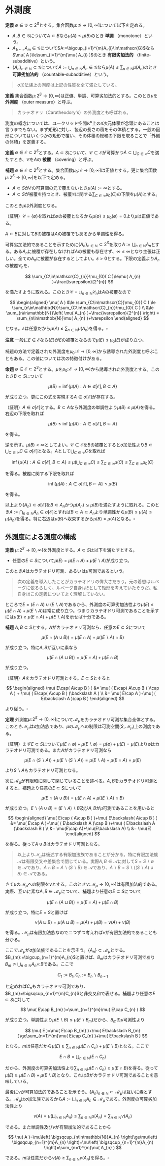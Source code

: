 
# 外測度

__定義__ $\emptyset\in\mathscr{G}\subset 2^{S}$とする。集合函数$\mu\colon\mathscr{G}\rightarrow\lbrack 0, \infty \rbrack$について以下を定める。

- $A, B\in\mathscr{G}$について$A\subset B$なら$\mu( A )\le\mu( B )$のとき **単調** （monotone）という。
- $A_{1}, \dotsc, A_{m}\in\mathscr{G}$について$A:=\bigcup_{i=1}^{m}A_{i}\in\mathscr{G}$なら$\mu( A )\le\sum_{i=1}^{m}\mu( A_{i} )$のとき **有限劣加法的** （finite-subadditive）という。
- $\lbrace A_{n} \rbrace_{n\in\mathbb{N}}\subset\mathscr{G}$について$A:=\bigcup_{n\in\mathbb{N}} A_{n}\in\mathscr{G}$なら$\mu( A )\le\sum_{n\in\mathbb{N}}\mu( A_{n} )$のとき **可算劣加法的** （countable-subadditive）という。

> $\sigma$加法族上の測度は上記の性質を全て満たしている。

__定義__ 集合函数$\mu\colon 2^{S}\rightarrow\lbrack 0, \infty \rbrack$は正値、単調、可算劣加法的とする。このとき$\mu$を **外測度** （outer measure）と呼ぶ。

> カラテオドリ（Caratheodory's）の外測度とも呼ばれる。

測度の概念については、ユークリッド空間$\mathbb{R}^{n}$上の$n$次元体積が念頭にあることは言うまでもない。まず矩形に対し、各辺の長さの積をその体積とする。一般の図形についてはいくつかの矩形で覆い、その体積の総和の下限を取ることで「外側の体積」を定義する。

__定義__ $\emptyset\in\mathscr{E}\subset 2^{S}$とする。$A\subset S$について、$\mathscr{C}\subset\mathscr{E}$が可算かつ$A\subset\bigcup_{C\in\mathscr{C}}C$を満たすとき、$\mathscr{C}$を$A$の **被覆** （covering）と呼ぶ。

__補題__ $\emptyset\in\mathscr{E}\subset 2^{S}$とする。集合函数$\mu_{0}\colon\mathscr{E}\rightarrow\lbrack 0, \infty \rbrack$は正値とする。更に集合函数$\mu\colon 2^{S}\rightarrow\lbrack 0, \infty \rbrack$を以下で定める。

- $A\subset S$が$\mathscr{E}$の可算個の元で覆えないとき$\mu(A):=\infty$とする。
- $A\subset S$が被覆を持つとき、被覆$\mathscr{C}$に関する$\sum_{C\in\mathscr{C}}\mu_{0}(C)$の下限を$\mu(A)$とする。

このとき$\mu$は外測度となる。

（証明）$\mathscr{C}=\lbrace \emptyset \rbrace$を取れば$\emptyset$の被覆となるから$\mu( \emptyset )\le\mu_{0}( \emptyset )=0$より$\mu$は正値である。

$A\subset B$に対して$B$の被覆は$A$の被覆でもあるから単調性を得る。

可算劣加法的であることを示すために$\lbrace A_{n} \rbrace_{n\in\mathbb{N}}\subset 2^{S}$を取り$A:=\bigcup_{n\in\mathbb{N}}A_{n}$とする。ある$A_{n}$に被覆が存在しなければ$A$の被覆も存在せず、$\infty \le \infty$となり主張は正しい。全ての$A_{n}$に被覆が存在するとしてよい。$\varepsilon\gt 0$とする。下限の定義より$A_{n}$の被覆$\mathscr{C}_{n}$を、

$$
\sum_{C\in\mathscr{C}_{n}}\mu_{0}( C )\le\mu( A_{n} )+\frac{\varepsilon}{2^{n}}
$$

を満たすように取れる。このとき$\mathscr{C}=\bigcup_{n\in\mathbb{N}}\mathscr{C}_{n}$は$A$の被覆なので

$$
\begin{aligned}
\mu( A ) &\le \sum_{C\in\mathscr{C}}\mu_{0}( C ) \le \sum_{n\in\mathbb{N}}\sum_{C\in\mathscr{C}_{n}}\mu_{0}( C ) \\
&\le \sum_{n\in\mathbb{N}}\left( \mu( A_{n} )+\frac{\varepsilon}{2^{n}} \right) = \sum_{n\in\mathbb{N}}\mu( A_{n} )+\varepsilon
\end{aligned}
$$

となる。$\varepsilon$は任意だから$\mu( A )\le\sum_{n\in\mathbb{N}}\mu( A_{n} )$を得る。$\square$

__注意__ 一般に$E\in\mathscr{E}$なら$\lbrace E \rbrace$が$E$の被覆となるので$\mu( E )\le\mu_{0}( E )$が成り立つ。

補題の方法で定義された外測度を$\mu_{0}\colon\mathscr{E}\rightarrow\lbrack 0, \infty \rbrack$から誘導された外測度と呼ぶこともある。この値については次の特徴付けがある。

__命題__ $\emptyset\in\mathscr{E}\subset 2^{S}$とする。$\mu$を$\mu_{0}\colon\mathscr{E}\rightarrow\lbrack 0, \infty \rbrack$から誘導された外測度とする。このとき$B\subset S$について

$$
\mu( B )=\inf\lbrace \mu( A ) : A\in\sigma\lbrack \mathscr{E} \rbrack, B\subset A \rbrace
$$

が成り立つ。更にこの式を実現する$A\in\sigma\lbrack \mathscr{E} \rbrack$が存在する。

（証明）$A\in\sigma\lbrack \mathscr{E} \rbrack$とする。$B\subset A$なら外測度の単調性より$\mu( B )\le\mu( A )$を得る。右辺の下限を取れば

$$
\mu( B )\le\inf\lbrace \mu( A ) : A\in\sigma\lbrack \mathscr{E} \rbrack, B\subset A \rbrace
$$

を得る。

逆を示す。$\mu( B )\lt\infty$としてよい。$\mathscr{C}\subset\mathscr{E}$を$B$の被覆とすると$\sigma$加法性より$B\subset\bigcup_{C\in\mathscr{C}}C\in\sigma\lbrack \mathscr{E} \rbrack$となる。$A$として$\bigcup_{C\in\mathscr{C}}C$を取れば

$$
\inf\lbrace \mu( A ) : A\in\sigma\lbrack \mathscr{E} \rbrack, B\subset A \rbrace \le \mu\left( \bigcup_{C\in\mathscr{C}}C \right) \le \sum_{C\in\mathscr{C}}\mu( C ) \le \sum_{C\in\mathscr{C}}\mu_{0}( C )
$$

を得る。被覆に関する下限を取れば

$$
\inf\lbrace \mu( A ) : A\in\sigma\lbrack \mathscr{E} \rbrack, B\subset A \rbrace\le\mu( B )
$$

を得る。

以上より$\lbrace A_{n} \rbrace\subset\sigma\lbrack \mathscr{E} \rbrack$を$B\subset A_{n}$かつ$\mu( A_{n} )\searrow\mu( B )$を満たすように取れる。このとき$A:=\bigcap_{n\in\mathbb{N}}A_{n}\in\sigma\lbrack \mathscr{E} \rbrack$とすれば$B\subset A\subset A_{n}$より単調性から$\mu( B )\le\mu( A )\le\mu( A_{n} )$を得る。特に右辺は$\mu( B )$へ収束するから$\mu( B )=\mu( A )$となる。$\square$




## 外測度による測度の構成

__定義__ $\mu\colon 2^{S}\rightarrow\lbrack 0, \infty \rbrack$を外測度とする。$A\subset S$は以下を満たすとする。

- 任意の$E\subset S$について$\mu( E )=\mu( E\cap A )+\mu( E\backslash A )$が成り立つ。

このとき$A$はカラテオドリ可測、あるいは$\mu$可測であるという。

> 次の定義を導入したことがカラテオドリの偉大さだろう。元の着想はルベーグに依るらしく、ルベーグ自身は$E$として矩形を考えていたそうだ。私自身はこの定義についてよく理解していない。

ところで$E=( E\cap A )\cup( E\backslash A )$であるから、外測度の可算劣加法性より$\mu( E )\le\mu( E\cap A )+\mu( E\backslash A )$は常に成り立つ。つまりカラテオドリ可測であることを示すには$\mu( E )\ge\mu( E\cap A )+\mu( E\backslash A )$を示せば十分である。

__補題__ $A, B\subset S$とする。$A$がカラテオドリ可測なら、任意の$E\subset S$について

$$
\mu( E\cap( A\cup B ) ) = \mu( E\cap A )+\mu( ( E\backslash A )\cap B )
$$

が成り立つ。特に$A, B$が互いに素なら

$$
\mu( E\cap( A\sqcup B ) ) = \mu( E\cap A )+\mu( E\cap B )
$$

が成り立つ。

（証明）$A$をカラテオドリ可測とする。$E\subset S$とすると

$$
\begin{aligned}
\mu( E\cap( A\cup B ) ) &= \mu( ( E\cap( A\cup B ) )\cap A ) + \mu( ( E\cap( A\cup B ) )\backslash A ) \\
&= \mu( E\cap A )+\mu( ( E\backslash A )\cap B )
\end{aligned}
$$

より従う。$\square$

__定理__ 外測度$\mu\colon 2^{S}\rightarrow\lbrack 0, \infty \rbrack$について$\mathscr{M}_{\mu}$をカラテオドリ可測な集合全体とする。このとき$\mathscr{M}_{\mu}$は$\sigma$加法族であり、$\mu$の$\mathscr{M}_{\mu}$への制限は可測空間$( S, \mathscr{M}_{\mu} )$上の測度である。

（証明）まず$E\subset S$について$\mu( E\cap\emptyset )+\mu( E\backslash\emptyset )=\mu( \emptyset )+\mu( E )=\mu( E )$より$\emptyset$はカラテオドリ可測である。また$A$がカラテオドリ可測なら

$$
\mu( E\cap( S\backslash A ) )+\mu( E\backslash( S\backslash A ) ) = \mu( E\backslash A )+\mu( E\cap A )=\mu( E )
$$

より$S\backslash A$もカラテオドリ可測となる。

次に$\mathscr{M}_{\mu}$が有限和に関して閉じていることを述べる。$A, B$をカラテオドリ可測とすると、補題より任意の$E\subset S$について

$$
\mu( E\cap( A\cup B ) ) = \mu( E\cap A )+\mu( ( E\backslash A )\cap B )
$$

が成り立つ。$E\backslash( A\cup B )=(E\backslash A )\backslash B$及び$A, B$が$\mu$可測であることを用いると

$$
\begin{aligned}
\mu( E\cap ( A\cup B ) )+\mu( E\backslash( A\cup B ) ) &= \mu( E\cap A )+\mu( ( E\backslash A )\cap B )+\mu( ( E\backslash A )\backslash B ) \\
&= \mu(E\cap A)+\mu(E\backslash A) \\
&= \mu(E)
\end{aligned}
$$

を得る。従って$A\cup B$はカラテオドリ可測となる。

> 以上より$\mathscr{M}_{\mu}$は後述する有限加法族であることが分かる。特に有限加法族$\mathscr{A}$は有限交叉や差集合で閉じている。実際$A, B\in\mathscr{A}$に対して$S=S\backslash \emptyset\in\mathscr{A}$であり、$A\cap B=A\backslash( S\backslash B )\in\mathscr{A}$であり、$A\backslash B=S\backslash( ( S\backslash A )\cup B )\in\mathscr{A}$である。

さて$\mu$の$\mathscr{M}_{\mu}$への制限を$\nu$とする。このとき$\nu\colon\mathscr{M}_{\mu}\rightarrow\lbrack 0, \infty \rbrack$は有限加法的である。実際、互いに素な$A, B\in\mathscr{M}_{\mu}$について、補題より任意の$E\subset S$について

$$
\mu( E\cap( A\sqcup B ) ) = \mu( E\cap A )+\mu( E\cap B )
$$

が成り立つ。特に$E=S$と置けば

$$
\nu( A\sqcup B )=\mu( A\sqcup B )=\mu( A )+\mu( B )=\nu( A )+\nu( B )
$$

を得る。$\mathscr{M}_{\mu}$は有限加法族なので二つずつ考えれば$\nu$が有限加法的であることも分かる。

ここで$\mathscr{M}_{\mu}$が$\sigma$加法族であることを示そう。$\lbrace A_{n} \rbrace\subset\mathscr{M}_{\mu}$とする。$B_{m}:=\bigcup_{n=1}^{m}A_{n}$と置けば、$B_{m}$はカラテオドリ可測であり$B_{m}\nearrow\bigcup_{n\in\mathbb{N}}A_{n}=\colon B$である。ここで

$$
C_{1}:=B_{1}, C_{n}:=B_{n}\backslash B_{n-1}
$$

と定めれば$C_{n}$もカラテオドリ可測であり、$B_{m}=\bigsqcup_{n=1}^{m}C_{n}$と非交叉和で表せる。補題より任意の$E\subset S$に対して

$$
\mu( E\cap B_{m} )=\sum_{n=1}^{m}\mu( E\cap C_{n} )
$$

が成り立つ。単調性より$\mu( E\backslash B )\le\mu( E\backslash B_{m} )$だから、$B_{m}$の$\mu$可測性より

$$
\mu( E )=\mu( E\cap B_{m} )+\mu( E\backslash B_{m} )\ge\sum_{n=1}^{m}\mu( E\cap C_{n} )+\mu( E\backslash B )
$$

となる。$m$は任意だから$\mu( E )\ge\sum_{n\in\mathbb{N}}\mu( E\cap C_{n} )+\mu( E\backslash B )$となる。ここで

$$
E\cap B=\bigcup_{n\in\mathbb{N}}( E\cap C_{n} )
$$

だから、外測度の可算劣加法性より$\sum_{n\in\mathbb{N}}\mu( E\cap C_{n} )\ge\mu( E\cap B )$を得る。従って$\mu( E )\ge\mu( E\cap B )+\mu( E\backslash B )$となり、これは$B$がカラテオドリ可測であることを意味している。

最後に$\nu$が可算加法的であることを示そう。$\lbrace A_{n} \rbrace_{n\in\mathbb{N}}\subset\mathscr{M}_{\mu}$は互いに素とする。$\mathscr{M}_{\mu}$は$\sigma$加法族であるから$A:=\bigsqcup_{n\in\mathbb{N}}A_{n}\in\mathscr{M}_{\mu}$である。外測度の可算劣加法性より

$$
\nu(A)=\mu\left( \bigsqcup_{n\in\mathbb{N}}A_{n} \right)\le\sum_{n\in\mathbb{N}}\mu( A_{n} )=\sum_{n\in\mathbb{N}}\nu( A_{n} )
$$

である。また単調性及び$\nu$が有限加法的であることから

$$
\nu( A )=\mu\left( \bigsqcup_{n\in\mathbb{N}}A_{n} \right)\ge\mu\left( \bigsqcup_{n=1}^{m}A_{n} \right)=\nu\left( \bigsqcup_{n=1}^{m}A_{n} \right)=\sum_{n=1}^{m}\nu( A_{n} )
$$

である。$m$は任意だから$\nu( A )\ge\sum_{n\in\mathbb{N}}\nu( A_{n} )$を得る。$\square$